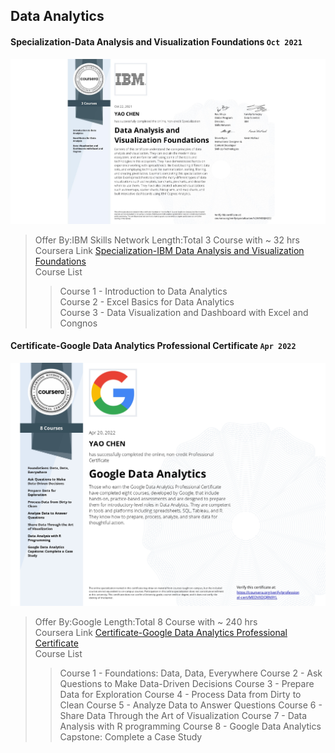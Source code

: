 ## Data Analytics

#### Specialization-Data Analysis and Visualization Foundations `Oct 2021`

![Certificate](Specialization-Data%20Analysis%20and%20Visualization%20Foundations/Specialization-IBM%20Data%20Analysis%20and%20Visualization%20Foundations.jpeg)

> Offer By:IBM Skills Network
> Length:Total 3 Course with ~ 32 hrs  
> Coursera Link [Specialization-IBM Data Analysis and Visualization Foundations](https://www.coursera.org/specializations/data-analysis-visualization-foundations)  
> Course List
>
> > Course 1 - Introduction to Data Analytics  
> > Course 2 - Excel Basics for Data Analytics  
> > Course 3 - Data Visualization and Dashboard with Excel and Congnos

#### Certificate-Google Data Analytics Professional Certificate `Apr 2022`

![Certificate](Certificate-Google%20Data%20Analytics%20Professional%20Certificate/Certificate-Google%20Data%20Analytics%20Professional%20Certificate.jpg)

> Offer By:Google
> Length:Total 8 Course with ~ 240 hrs  
> Coursera Link [Certificate-Google Data Analytics Professional Certificate](https://www.coursera.org/specializations/google-data-analytics)  
> Course List
>
> > Course 1 - Foundations: Data, Data, Everywhere
> > Course 2 - Ask Questions to Make Data-Driven Decisions
> > Course 3 - Prepare Data for Exploration
> > Course 4 - Process Data from Dirty to Clean
> > Course 5 - Analyze Data to Answer Questions
> > Course 6 - Share Data Through the Art of Visualization
> > Course 7 - Data Analysis with R programming
> > Course 8 - Google Data Analytics Capstone: Complete a Case Study

